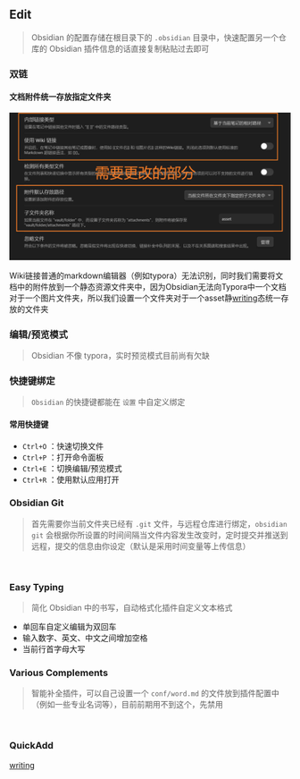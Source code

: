 ## Edit

> Obsidian 的配置存储在根目录下的 `.obsidian` 目录中，快速配置另一个仓库的 Obsidian 插件信息的话直接复制粘贴过去即可

	

### 双链

#### 文档附件统一存放指定文件夹

![](asset/Pasted%20image%2020231023001901.png)

Wiki链接普通的markdown编辑器（例如typora）无法识别，同时我们需要将文档中的附件放到一个静态资源文件夹中，因为Obsidian无法向Typora中一个文档对于一个图片文件夹，所以我们设置一个文件夹对于一个asset静[writing](Pub/Capture/writing.md)态统一存放的文件夹

	

### 编辑/预览模式

> Obsidian 不像 typora，实时预览模式目前尚有欠缺

	

### 快捷键绑定

> `Obsidian` 的快捷键都能在 `设置` 中自定义绑定

#### 常用快捷键

- `Ctrl+O` ：快速切换文件
- `Ctrl+P` ：打开命令面板
- `Ctrl+E` ：切换编辑/预览模式
- `Ctrl+R` ：使用默认应用打开

	

### Obsidian Git

> 首先需要你当前文件夹已经有 `.git` 文件，与远程仓库进行绑定，`obsidian git` 会根据你所设置的时间间隔当文件内容发生改变时，定时提交并推送到远程，提交的信息由你设定（默认是采用时间变量等上传信息）

​	

### Easy Typing

> 简化 Obsidian 中的书写，自动格式化插件自定义文本格式

- 单回车自定义编辑为双回车
- 输入数字、英文、中文之间增加空格
- 当前行首字母大写

	

### Various Complements

> 智能补全插件，可以自己设置一个 `conf/word.md` 的文件放到插件配置中（例如一些专业名词等），目前前期用不到这个，先禁用

​	

### QuickAdd

[writing](Pub/Capture/writing.md)